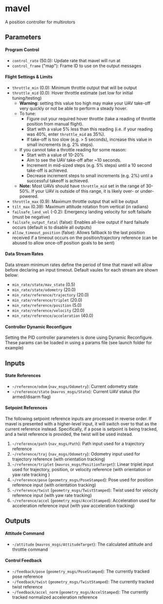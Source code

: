 # mavel
A position controller for multirotors

## Parameters

#### Program Control
- `control_rate` (50.0): Update rate that mavel will run at
- `control_frame` ("map"): Frame ID to use on the output messages

#### Flight Settings & Limits
- `throttle_min` (0.0): Minimum throttle output that will be output
- `throttle_mid` (0.0): Hover throttle estimate (set low for initial tuning/testing)
  - **Warning:** setting this value too high may make your UAV take-off very quickly or not be able to perform a steady hover.
  - To tune:
    - Figure out your required hover throttle (take a reading of throttle position from manual flight).
    - Start with a value 5% less than this reading (i.e. if your reading was 40%, enter `throttle_mid` as 35%).
    - If take-off is too slow (e.g. > 5 seconds), increase this value in small increments (e.g. 2% steps).
  - If you cannot take a throttle reading for some reason:
    - Start with a value of 10-20%
    - Aim to see the UAV take-off after ~10 seconds.
    - Increment in mid-sized steps (e.g. 5% steps) until a 10 second take-off is achieved.
    - Decrease increment steps to small increments (e.g. 2%) until a successful takeoff is achieved.
  - **Note:** Most UAVs should have `throttle_mid` set in the range of 30-50%. If your UAV is outside of this range, it is likely over- or under-powered.
- `throttle_max` (0.9): Maximum throttle output that will be output
- `tilt_max` (0.39): Maximum attitude rotation from vertical (in radians)
- `failsafe_land_vel` (-0.2): Emergency landing velocity for soft failsafe (must be negative)
- `failsafe_output_fatal` (false): Enables all-low output if hard failsafe occurs (default is to disable all outputs)
- `allow_timeout_position` (false): Allows fallback to the last position received if a timeout occurs on the position/trajectory reference (can be abused to allow once-off position goals to be sent)

#### Data Stream Rates
Data stream minimum rates define the period of time that mavel will allow before declaring an input timeout. Default vaules for each stream are shown below:
- `min_rate/state/mav_state` (0.5)
- `min_rate/state/odometry` (20.0)
- `min_rate/reference/trajectory` (20.0)
- `min_rate/reference/triplet` (20.0)
- `min_rate/reference/position` (5.0)
- `min_rate/reference/velocity` (20.0)
- `min_rate/reference/acceleration` (40.0)

#### Controller Dynamic Reconfigure
Setting the PID controller parameters is done using Dynamic Reconfigure. These params can be loaded in using a params file (see launch folder for example)

## Inputs

#### State References
- `~/reference/odom` (`nav_msgs/Odometry`): Current odometry state
- `~/reference/state` (`mavros_msgs/State`): Current UAV status (for armed/disarm flag)

#### Setpoint References
The following setpoint reference inputs are processed in reverse order. If mavel is presented with a higher-level input, it will switch over to that as the current reference instead. Specifically, if a pose is setpoint is being tracked, and a twist reference is provided, the twist will be used instead.

1. `~/reference/path` (`nav_msgs/Path`): Path input used for a trajectory reference
2. `~/reference/traj` (`nav_msgs/Odometry`): Odometry input used for trajectory reference (with orientation tracking)
2. `~/reference/triplet` (`mavros_msgs/PositionTarget`): Linear triplet input used for trajectory, position, or velocity reference (with orientation or yaw rate tracking )
2. `~/reference/pose` (`geometry_msgs/PoseStamped`): Pose used for position reference input (with orientation tracking)
3. `~/reference/twist` (`geometry_msgs/TwistStamped`): Twist used for velocity reference input (with yaw rate tracking)
4. `~/reference/accel` (`geometry_msgs/AccelStamped`): Acceleration used for acceleration reference input (with yaw acceleration tracking)

## Outputs

#### Attitude Command
- `~/attitude` (`mavros_msgs/AttitudeTarget`): The calculated attitude and throttle command

#### Control Feedback
- `~/feedback/pose` (`geometry_msgs/PoseStamped`): The currently tracked pose reference
- `~/feedback/twist` (`geometry_msgs/TwistStamped`): The currently tracked twist reference
- `~/feedback/accel_norm` (`geometry_msgs/AccelStamped`): The currently tracked normalized acceleration reference
